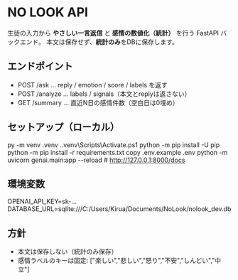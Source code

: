 ﻿# NO LOOK API

生徒の入力から **やさしい一言返信** と **感情の数値化（統計）** を行う FastAPI バックエンド。
本文は保存せず、**統計のみ**をDBに保存します。

## エンドポイント
- POST /ask      … reply / emotion / score / labels を返す
- POST /analyze  … labels / signals（本文とreplyは返さない）
- GET  /summary  … 直近N日の感情件数（空白日は0埋め）

## セットアップ（ローカル）
py -m venv .venv
.\.venv\Scripts\Activate.ps1
python -m pip install -U pip
python -m pip install -r requirements.txt
copy .env.example .env
python -m uvicorn genai.main:app --reload   # http://127.0.0.1:8000/docs

## 環境変数
OPENAI_API_KEY=sk-...
DATABASE_URL=sqlite:///C:/Users/Kirua/Documents/NoLook/nolook_dev.db

## 方針
- 本文は保存しない（統計のみ保存）
- 感情ラベルのキーは固定: ["楽しい","悲しい","怒り","不安","しんどい","中立"]
